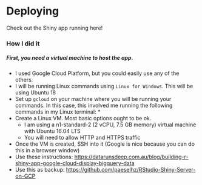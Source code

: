 # Deploying

Check out the Shiny app running here!

### How I did it

##### First, you need a virtual machine to host the app.
* I used Google Cloud Platform, but you could easily use any of the others.
* I will be running Linux commands using `Linux for Windows`. This will be using Ubuntu 18
* Set up `gcloud` on your machine where you will be running your commands. In this case, this involved me running the following commands in my Linux terminal:
  *
* Create a Linux VM. Most basic options ought to be ok.
  * I am using a n1-standard-2 (2 vCPU, 7.5 GB memory) virtual machine with Ubuntu 16.04 LTS
  * You will need to allow HTTP and HTTPS traffic
* Once the VM is created, SSH into it (Google is nice because you can do this in a browser window)
* Use these instructions: https://datarunsdeep.com.au/blog/building-r-shiny-app-google-cloud-display-bigquery-data
* Use this as backup: https://github.com/paeselhz/RStudio-Shiny-Server-on-GCP
